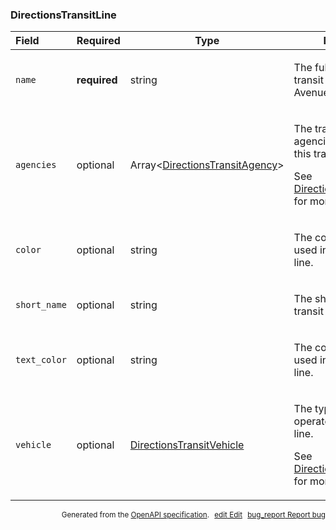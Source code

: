 <!--- This is a generated file, do not edit! -->
<!--- [START maps_http_schema_directionstransitline] -->
<h3 class="schema-object" id="DirectionsTransitLine">DirectionsTransitLine</h3>

| Field        | Required     | Type                                                                                       | Description                                                                                                                                                                                                     |
| :----------- | ------------ | ------------------------------------------------------------------------------------------ | --------------------------------------------------------------------------------------------------------------------------------------------------------------------------------------------------------------- |
| `name`       | **required** | string                                                                                     | <div class="nonref-property-description"><p>The full name of this transit line, e.g. "8 Avenue Local".</p></div>                                                                                                |
| `agencies`   | optional     | Array&lt;[DirectionsTransitAgency](#DirectionsTransitAgency "DirectionsTransitAgency")&gt; | <div class="ref-property-description"><p>The transit agency (or agencies) that operates this transit line.</p><p>See <a href="#DirectionsTransitAgency">DirectionsTransitAgency</a> for more information.</div> |
| `color`      | optional     | string                                                                                     | <div class="nonref-property-description"><p>The color commonly used in signage for this line.</p></div>                                                                                                         |
| `short_name` | optional     | string                                                                                     | <div class="nonref-property-description"><p>The short name of this transit line, e.g. "E".</p></div>                                                                                                            |
| `text_color` | optional     | string                                                                                     | <div class="nonref-property-description"><p>The color commonly used in signage for this line.</p></div>                                                                                                         |
| `vehicle`    | optional     | [DirectionsTransitVehicle](#DirectionsTransitVehicle "DirectionsTransitVehicle")           | <div class="ref-property-description"><p>The type of vehicle that operates on this transit line.</p><p>See <a href="#DirectionsTransitVehicle">DirectionsTransitVehicle</a> for more information.</div>         |

<p style="text-align: right; font-size: smaller;">Generated from the <a class="gc-analytics-event" data-category="GMP" data-label="openapi-github" href="https://github.com/googlemaps/openapi-specification" title="Google Maps Platform OpenAPI Specification" class="external">OpenAPI specification</a>.
<a class="gc-analytics-event" data-category="GMP" data-label="openapi-github-maps-http-schema-directionstransitline" data-action="edit" style="margin-left: 5px;" href="https://github.com/googlemaps/openapi-specification/blob/main/specification/schemas/DirectionsTransitLine.yml" title="Edit on GitHub"><span class="material-icons">edit</span> Edit</a>
<a class="gc-analytics-event" data-category="GMP" data-label="openapi-github-maps-http-schema-directionstransitline" data-action="bug" style="margin-left: 5px;" href="https://github.com/googlemaps/openapi-specification/issues/new?assignees=&labels=type%3A+bug%2C+triage+me&template=bug_report.md&title=[schemas] Bug - DirectionsTransitLine" title="File bug for schemas on GitHub"><span class="material-icons">bug_report</span> Report bug</a>
</p>

<!--- [END maps_http_schema_directionstransitline] -->
